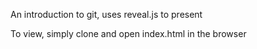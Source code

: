 An introduction to git, uses reveal.js to present

To view, simply clone and open index.html in the browser
